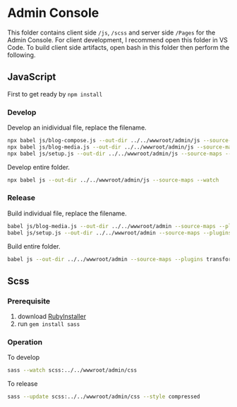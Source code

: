 ﻿# Admin Console

This folder contains client side `/js`, `/scss` and server side `/Pages` for the Admin Console.
For client development, I recommend open this folder in VS Code.
To build client side artifacts, open bash in this folder then perform the following.

## JavaScript

First to get ready by `npm install`

### Develop

Develop an inidividual file, replace the filename.

```bash
npx babel js/blog-compose.js --out-dir ../../wwwroot/admin/js --source-maps --watch
npx babel js/blog-media.js --out-dir ../../wwwroot/admin/js --source-maps --watch
npx babel js/setup.js --out-dir ../../wwwroot/admin/js --source-maps --watch
```

Develop entire folder.

```bash
npx babel js --out-dir ../../wwwroot/admin/js --source-maps --watch
```

### Release

Build individual file, replace the filename.

```bash
babel js/blog-media.js --out-dir ../../wwwroot/admin --source-maps --plugins transform-remove-console
babel js/setup.js --out-dir ../../wwwroot/admin --source-maps --plugins transform-remove-console
```

Build entire folder.

```bash
babel js --out-dir ../../wwwroot/admin --source-maps --plugins transform-remove-console
```

## Scss

### Prerequisite

1. download [RubyInstaller](https://rubyinstaller.org/)
2. run `gem install sass`

### Operation

To develop

```bash
sass --watch scss:../../wwwroot/admin/css
```

To release

```bash
sass --update scss:../../wwwroot/admin/css --style compressed
```